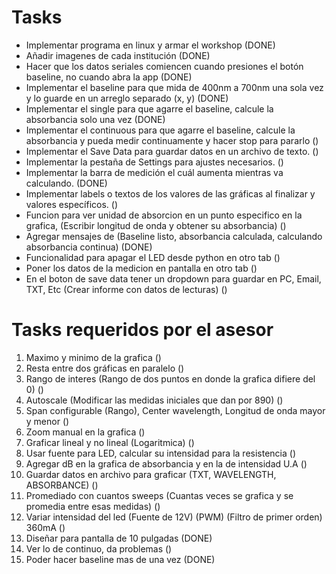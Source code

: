 # Tasks 
- Implementar programa en linux y armar el workshop (DONE)
- Añadir imagenes de cada institución (DONE)
- Hacer que los datos seriales comiencen cuando presiones el botón baseline, no cuando abra la app (DONE)
- Implementar el baseline para que mida de 400nm a 700nm una sola vez y lo guarde en un arreglo separado (x, y) (DONE)
- Implementar el single para que agarre el baseline, calcule la absorbancia solo una vez (DONE)
- Implementar el continuous para que agarre el baseline, calcule la absorbancia y pueda medir continuamente  y hacer stop para pararlo ()
- Implementar el Save Data para guardar datos en un archivo de texto. ()
- Implementar la pestaña de Settings para ajustes necesarios. ()
- Implementar la barra de medición el cuál aumenta mientras va calculando. (DONE)
- Implementar labels o textos de los valores de las gráficas al finalizar y valores específicos. ()
- Funcion para ver unidad de absorcion en un punto especifico en la grafica, (Escribir longitud de onda y obtener su absorbancia) ()
- Agregar mensajes de (Baseline listo, absorbancia calculada, calculando absorbancia continua) (DONE)
- Funcionalidad para apagar el LED desde python en otro tab ()
- Poner los datos de la medicion en pantalla en otro tab ()
- En el boton de save data tener un dropdown para guardar en PC, Email, TXT, Etc (Crear informe con datos de lecturas) ()

# Tasks requeridos por el asesor
1. Maximo y minimo de la grafica ()
2. Resta entre dos gráficas en paralelo ()
3. Rango de interes (Rango de dos puntos en donde la grafica difiere del 0) ()
4. Autoscale (Modificar las medidas iniciales que dan por 890) ()
5. Span configurable (Rango), Center wavelength, Longitud de onda mayor y menor ()
6. Zoom manual en la grafica ()
7. Graficar lineal y no lineal (Logaritmica) ()
8. Usar fuente para LED, calcular su intensidad para la resistencia ()
9. Agregar dB en la grafica de absorbancia y en la de intensidad U.A ()
10. Guardar datos en archivo para graficar (TXT, WAVELENGTH, ABSORBANCE) ()
11. Promediado con cuantos sweeps (Cuantas veces se grafica y se promedia entre esas medidas) ()
12. Variar intensidad del led (Fuente de 12V) (PWM) (Filtro de primer orden) 360mA ()
13. Diseñar para pantalla de 10 pulgadas (DONE)
14. Ver lo de continuo, da problemas ()
15. Poder hacer baseline mas de una vez (DONE)
